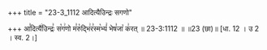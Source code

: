 +++
title = "23-3_1112 आदित्यैउिन्द्रः सगणो"

+++
आ꣣दित्यै꣢उिन्द्रः꣣ स꣡ग꣢णो म꣣रु꣡द्भि꣢र꣣स्म꣡भ्यं꣢ भेष꣣जा꣡ क꣢रत् ॥ 23-3:1112 ॥ ॥23 (छा)॥ [धा. 12 । उ 2 । स्व. 2।]